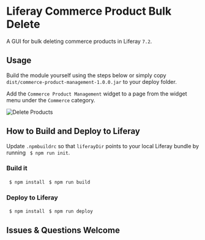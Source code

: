 # Liferay Commerce Product Bulk Delete

A GUI for bulk deleting commerce products in Liferay `7.2`.

## Usage

Build the module yourself using the steps below or simply copy `dist/commerce-product-management-1.0.0.jar` to your deploy folder.

Add the `Commerce Product Management` widget to a page from the widget menu under the `Commerce` category.

![Delete Products](/images/delete-products.png)

## How to Build and Deploy to Liferay

Update `.npmbuildrc` so that `liferayDir` points to your local Liferay bundle by running ` $ npm run init`.

### Build it
` $ npm install`
` $ npm run build`


### Deploy to Liferay
` $ npm install`
` $ npm run deploy`

## Issues & Questions Welcome